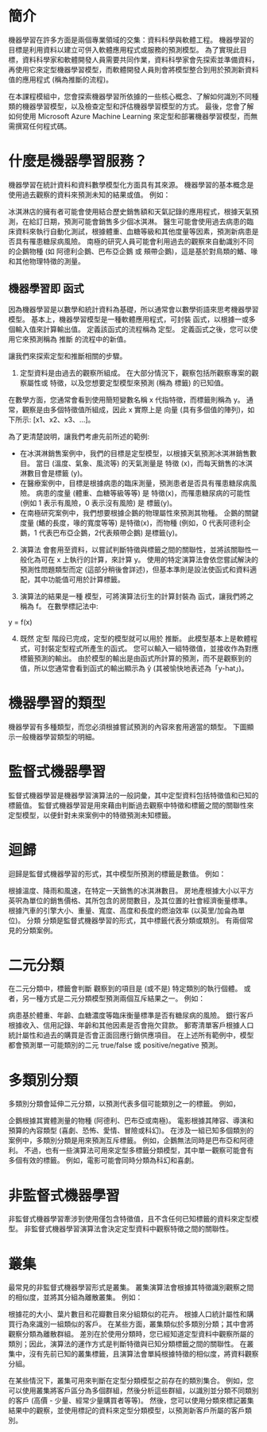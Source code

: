 # 簡介
機器學習在許多方面是兩個專業領域的交集：資料科學與軟體工程。 機器學習的目標是利用資料以建立可併入軟體應用程式或服務的預測模型。 為了實現此目標，資料科學家和軟體開發人員需要共同作業，資料科學家會先探索並準備資料，再使用它來定型機器學習模型，而軟體開發人員則會將模型整合到用於預測新資料值的應用程式 (稱為推斷的流程)。

在本課程模組中，您會探索機器學習所依據的一些核心概念、了解如何識別不同種類的機器學習模型，以及檢查定型和評估機器學習模型的方式。 最後，您會了解如何使用 Microsoft Azure Machine Learning 來定型和部署機器學習模型，而無需撰寫任何程式碼。

# 什麼是機器學習服務？
機器學習在統計資料和資料數學模型化方面具有其來源。 機器學習的基本概念是使用過去觀察的資料來預測未知的結果或值。 例如：

冰淇淋店的擁有者可能會使用結合歷史銷售額和天氣記錄的應用程式，根據天氣預測，在給訂日期，預測可能會銷售多少個冰淇淋。
醫生可能會使用過去病患的臨床資料來執行自動化測試，根據體重、血糖等級和其他度量等因素，預測新病患是否具有罹患糖尿病風險。
南極的研究人員可能會利用過去的觀察來自動識別不同的企鵝物種 (如 阿德利企鵝、巴布亞企鵝 或 頰帶企鵝)，這是基於對鳥類的鰭、喙和其他物理特徵的測量。

## 機器學習即 函式

因為機器學習是以數學和統計資料為基礎，所以通常會以數學術語來思考機器學習模型。 基本上，機器學習模型是一種軟體應用程式，可封裝 函式，以根據一或多個輸入值來計算輸出值。 定義該函式的流程稱為 定型。 定義函式之後，您可以使用它來預測稱為 推斷 的流程中的新值。

讓我們來探索定型和推斷相關的步驟。

1. 定型資料是由過去的觀察所組成。 在大部分情況下，觀察包括所觀察專案的觀察屬性或 特徵，以及您想要定型模型來預測 (稱為 標籤) 的已知值。

在數學方面，您通常會看到使用簡短變數名稱 x 代指特徵，而標籤則稱為 y。 通常，觀察是由多個特徵值所組成，因此 x 實際上是 向量 (具有多個值的陣列)，如下所示: [x1、x2、x3、...]。

為了更清楚說明，讓我們考慮先前所述的範例:

* 在冰淇淋銷售案例中，我們的目標是定型模型，以根據天氣預測冰淇淋銷售數目。 當日 (溫度、氣象、風流等) 的天氣測量是 特徵 (x)，而每天銷售的冰淇淋數目會是標籤 (y)。
* 在醫療案例中，目標是根據病患的臨床測量，預測患者是否具有罹患糖尿病風險。 病患的度量 (體重、血糖等級等等) 是 特徵(x)，而罹患糖尿病的可能性 (例如 1 表示有風險，0 表示沒有風險) 是 標籤(y)。
* 在南極研究案例中，我們想要根據企鵝的物理屬性來預測其物種。 企鵝的關鍵度量 (鰭的長度，喙的寬度等等) 是特徵(x)，而物種 (例如，0 代表阿德利企鵝，1 代表巴布亞企鵝，2代表頰帶企鵝) 是標籤(y)。

2. 演算法 會套用至資料，以嘗試判斷特徵與標籤之間的關聯性，並將該關聯性一般化為可在 x 上執行的計算，來計算 y。 使用的特定演算法會依您嘗試解決的預測性問題類型而定 (這部分稍後會詳述)，但基本準則是設法使函式和資料適配，其中功能值可用於計算標籤。

3. 演算法的結果是一種 模型，可將演算法衍生的計算封裝為 函式，讓我們將之稱為 f。 在數學標記法中:

y = f(x)

4. 既然 定型 階段已完成，定型的模型就可以用於 推斷。 此模型基本上是軟體程式，可封裝定型程式所產生的函式。 您可以輸入一組特徵值，並接收作為對應標籤預測的輸出。 由於模型的輸出是由函式所計算的預測，而不是觀察到的值，所以您通常會看到函式的輸出顯示為 ŷ (其被愉快地表述為「y-hat」)。

# 機器學習的類型
機器學習有多種類型，而您必須根據嘗試預測的內容來套用適當的類型。 下圖顯示一般機器學習類型的明細。

# 監督式機器學習
監督式機器學習是機器學習演算法的一般詞彙，其中定型資料包括特徵值和已知的標籤值。 監督式機器學習是用來藉由判斷過去觀察中特徵和標籤之間的關聯性來定型模型，以便針對未來案例中的特徵預測未知標籤。

# 迴歸
迴歸是監督式機器學習的形式，其中模型所預測的標籤是數值。 例如：

根據溫度、降雨和風速，在特定一天銷售的冰淇淋數目。
房地產根據大小以平方英呎為單位的銷售價格、其所包含的房間數目，及其位置的社會經濟衡量標準。
根據汽車的引擎大小、重量、寬度、高度和長度的燃油效率 (以英里/加侖為單位)。
分類
分類是監督式機器學習的形式，其中標籤代表分類或類別。 有兩個常見的分類案例。

# 二元分類
在二元分類中，標籤會判斷 觀察到的項目是 (或不是) 特定類別的執行個體。 或者，另一種方式是二元分類模型預測兩個互斥結果之一。 例如：

病患基於體重、年齡、血糖濃度等臨床衡量標準是否有糖尿病的風險。
銀行客戶根據收入、信用記錄、年齡和其他因素是否會拖欠貸款。
郵寄清單客戶根據人口統計屬性和過去的購買是否會正面回應行銷供應項目。
在上述所有範例中，模型都會預測單一可能類別的二元 true/false 或 positive/negative 預測。

# 多類別分類
多類別分類會延伸二元分類，以預測代表多個可能類別之一的標籤。 例如，

企鵝根據其實體測量的物種 (阿德利、巴布亞或南極)。
電影根據其陣容、導演和預算的內容類型 (喜劇、恐怖、愛情、冒險或科幻)。
在涉及一組已知多個類別的案例中，多類別分類是用來預測互斥標籤。 例如，企鵝無法同時是巴布亞和阿德利。 不過，也有一些演算法可用來定型多標籤分類模型，其中單一觀察可能會有多個有效的標籤。 例如，電影可能會同時分類為科幻和喜劇。

# 非監督式機器學習
非監督式機器學習牽涉到使用僅包含特徵值，且不含任何已知標籤的資料來定型模型。 非監督式機器學習演算法會決定定型資料中觀察特徵之間的關聯性。

# 叢集
最常見的非監督式機器學習形式是叢集。 叢集演算法會根據其特徵識別觀察之間的相似度，並將其分組為離散叢集。 例如：

根據花的大小、葉片數目和花瓣數目來分組類似的花卉。
根據人口統計屬性和購買行為來識別一組類似的客戶。
在某些方面，叢集類似於多類別分類；其中會將觀察分類為離散群組。 差別在於使用分類時，您已經知道定型資料中觀察所屬的類別；因此，演算法的運作方式是判斷特徵與已知分類標籤之間的關聯性。 在叢集中，沒有先前已知的叢集標籤，且演算法會單純根據特徵的相似度，將資料觀察分組。

在某些情況下，叢集可用來判斷在定型分類模型之前存在的類別集合。 例如，您可以使用叢集將客戶區分為多個群組，然後分析這些群組，以識別並分類不同類別的客戶 (高價 - 少量、經常少量購買者等等)。 然後，您可以使用分類來標記叢集結果中的觀察，並使用標記的資料來定型分類模型，以預測新客戶所屬的客戶類別。
